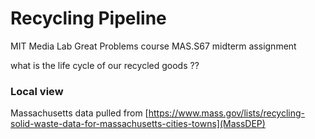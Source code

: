 # Recycling Pipeline

MIT Media Lab Great Problems course MAS.S67 midterm assignment 

what is the life cycle of our recycled goods ??


### Local view 
Massachusetts data pulled from [https://www.mass.gov/lists/recycling-solid-waste-data-for-massachusetts-cities-towns](MassDEP)
